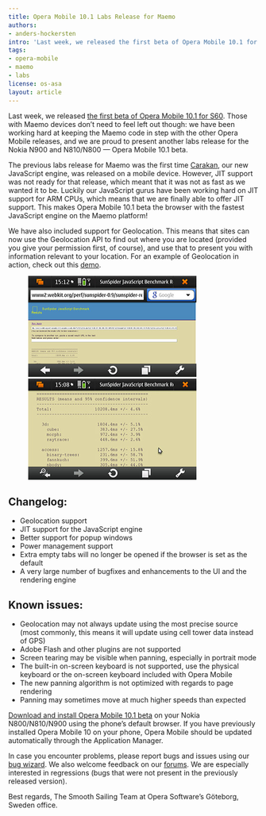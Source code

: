 ```yaml
---
title: Opera Mobile 10.1 Labs Release for Maemo
authors:
- anders-hockersten
intro: 'Last week, we released the first beta of Opera Mobile 10.1 for S60. Those with Maemo devices don’t need to feel left out though: we have been working hard at keeping the Maemo code in step with the other Opera Mobile releases, and we are proud to present another labs release for the Nokia N900 and N810/N800 – Opera Mobile 10.1 beta.'
tags:
- opera-mobile
- maemo
- labs
license: os-asa
layout: article
---
```


Last week, we released [the first beta of Opera Mobile 10.1 for S60][1]. Those with Maemo devices don’t need to feel left out though: we have been working hard at keeping the Maemo code in step with the other Opera Mobile releases, and we are proud to present another labs release for the Nokia N900 and N810/N800 — Opera Mobile 10.1 beta.

[1]: http://my.opera.com/operamobile/blog/2010/07/15/testers-wanted-opera-mobile-10-1-beta-for-symbian-s60

The previous labs release for Maemo was the first time [Carakan][2], our new JavaScript engine, was released on a mobile device. However, JIT support was not ready for that release, which meant that it was not as fast as we wanted it to be. Luckily our JavaScript gurus have been working hard on JIT support for ARM CPUs, which means that we are finally able to offer JIT support. This makes Opera Mobile 10.1 beta the browser with the fastest JavaScript engine on the Maemo platform!

[2]: http://my.opera.com/core/blog/2009/12/22/carakan-revisited

We have also included support for Geolocation. This means that sites can now use the Geolocation API to find out where you are located (provided you give your permission first, of course), and use that to present you with information relevant to your location. For an example of Geolocation in action, check out this [demo][3].

[3]: http://html5demos.com/geo

<figure>
	<a href="/articles/opera-mobile-10.1-for-maemo/sunspider-full.png"><img src="/articles/opera-mobile-10.1-for-maemo/sunspider-full-t.png" alt="Sunspider test page"></a>
	<a href="/articles/opera-mobile-10.1-for-maemo/sunspider-zoomed.png"><img src="/articles/opera-mobile-10.1-for-maemo/sunspider-zoomed-t.png" alt="Sunspider test page, zoomed"></a>
</figure>

## Changelog:

- Geolocation support
- JIT support for the JavaScript engine
- Better support for popup windows
- Power management support
- Extra empty tabs will no longer be opened if the browser is set as the default
- A very large number of bugfixes and enhancements to the UI and the rendering engine

## Known issues:

- Geolocation may not always update using the most precise source (most commonly, this means it will update using cell tower data instead of GPS)
- Adobe Flash and other plugins are not supported
- Screen tearing may be visible when panning, especially in portrait mode
- The built-in on-screen keyboard is not supported, use the physical keyboard or the on-screen keyboard included with Opera Mobile
- The new panning algorithm is not optimized with regards to page rendering
- Panning may sometimes move at much higher speeds than expected

[Download and install Opera Mobile 10.1 beta][8] on your Nokia N800/N810/N900 using the phone’s default browser. If you have previously installed Opera Mobile 10 on your phone, Opera Mobile should be updated automatically through the Application Manager.

[8]: http://www.opera.com/download/get.pl?sub=++++&id=32891&location=270&nothanks=yes

In case you encounter problems, please report bugs and issues using our [bug wizard][9]. We also welcome feedback on our [forums][10]. We are especially interested in regressions (bugs that were not present in the previously released version).

[9]: https://bugs.opera.com/wizard
[10]: http://my.opera.com/community/forums/forum.dml?id=9

Best regards, The Smooth Sailing Team at Opera Software’s Göteborg, Sweden office.
